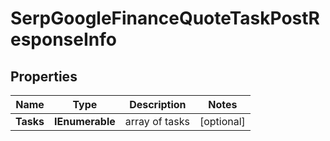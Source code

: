 # SerpGoogleFinanceQuoteTaskPostResponseInfo


## Properties

| Name | Type | Description | Notes |
|------------ | ------------- | ------------- | -------------|
**Tasks** | **IEnumerable<SerpGoogleFinanceQuoteTaskPostTaskInfo>** | array of tasks |[optional]|